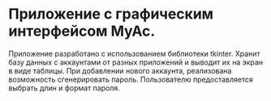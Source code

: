 # Приложение с графическим интерфейсом MyAc.
Приложение разработано с использованием библиотеки tkinter. 
Хранит базу данных с аккаунтами от разных приложений и выводит их на экран в виде таблицы. 
При добавлении нового аккаунта, реализована возможность сгенерировать пароль. Пользователю предоставляется выбрать длин и формат пароля.
